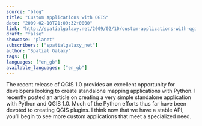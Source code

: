 ```yaml
---
source: "blog"
title: "Custom Applications with QGIS"
date: "2009-02-10T21:09:32+0000"
link: "http://spatialgalaxy.net/2009/02/10/custom-applications-with-qgis/"
draft: "false"
showcase: "planet"
subscribers: ["spatialgalaxy_net"]
author: "Spatial Galaxy"
tags: []
languages: ["en_gb"]
available_languages: ["en_gb"]
---
```


The recent release of QGIS 1.0 provides an excellent opportunity for developers looking to create standalone mapping applications with Python.
I recently posted an article on creating a very simple standalone application with Python and QGIS 1.0. Much of the Python efforts thus far have been devoted to creating QGIS plugins. I think now that we have a stable API, you&rsquo;ll begin to see more custom applications that meet a specialized need.
